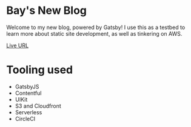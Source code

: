 # Bay's New Blog
Welcome to my new blog, powered by Gatsby! I use this as a testbed to learn more about static site development, as well as tinkering on AWS.

[Live URL](https://www.bayphillips.com)

# Tooling used
* GatsbyJS
* Contentful
* UIKit
* S3 and Cloudfront
* Serverless
* CircleCI